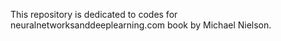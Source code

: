 This repository is dedicated to codes for neuralnetworksanddeeplearning.com book by Michael Nielson.
